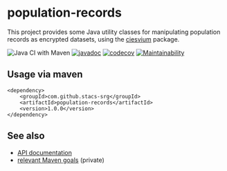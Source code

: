 # population-records

This project provides some Java utility classes for manipulating population records as encrypted datasets, using the [ciesvium](/stacs-srg/ciesvium) package.

![Java CI with Maven](https://github.com/stacs-srg/population-records/workflows/Java%20CI%20with%20Maven/badge.svg)
[![javadoc](https://javadoc.io/badge2/com.github.stacs-srg/population-records/javadoc.svg)](https://javadoc.io/doc/com.github.stacs-srg/ciesvium)
[![codecov](https://codecov.io/gh/stacs-srg/population-records/branch/master/graph/badge.svg)](https://codecov.io/gh/stacs-srg/ciesvium)
[![Maintainability](https://api.codeclimate.com/v1/badges/127f0819b34286df2307/maintainability)](https://codeclimate.com/github/stacs-srg/ciesvium/maintainability)

## Usage via maven
        
```
<dependency>
    <groupId>com.github.stacs-srg</groupId>
    <artifactId>population-records</artifactId>
    <version>1.0.0</version>
</dependency>
```

## See also

* [API documentation](https://javadoc.io/doc/com.github.stacs-srg/population-records)
* [relevant Maven goals](https://github.com/stacs-srg/hub/tree/master/maven) (private)
